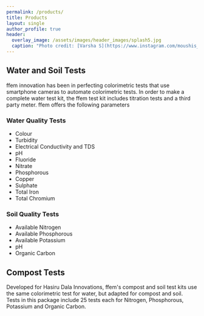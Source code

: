 ```yaml
---
permalink: /products/
title: Products
layout: single
author_profile: true
header:
  overlay_image: /assets/images/header_images/splash5.jpg
  caption: "Photo credit: [Varsha S](https://www.instagram.com/moushis_magic/)"
---
```


## Water and Soil Tests
ffem innovation has been in perfecting colorimetric tests that use smartphone cameras to automate colorimetric tests. In order to make a complete water test kit, the ffem test kit includes titration tests and a third party meter. ffem offers the following parameters

### Water Quality Tests
* Colour
* Turbidity
* Electrical Conductivity and TDS
* pH
* Fluoride
* Nitrate
* Phosphorous
* Copper
* Sulphate
* Total Iron
* Total Chromium

### Soil Quality Tests
* Available Nitrogen
* Available Phosphorous
* Available Potassium
* pH
* Organic Carbon

## Compost Tests
Developed for Hasiru Dala Innovations, ffem's compost and soil test kits use the same colorimetric test for water, but adapted for compost and soil. Tests in this package include 25 tests each for Nitrogen, Phosphorous, Potassium and Organic Carbon.
